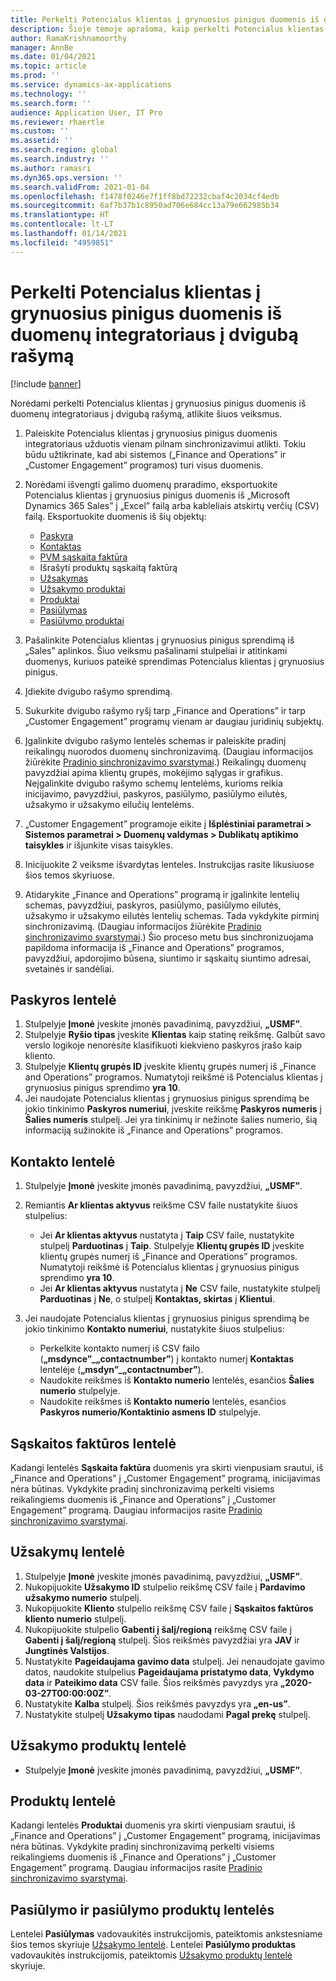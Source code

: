 ```yaml
---
title: Perkelti Potencialus klientas į grynuosius pinigus duomenis iš duomenų integratoriaus į dvigubą rašymą
description: Šioje temoje aprašoma, kaip perkelti Potencialus klientas į grynuosius pinigus duomenis iš duomenų integratoriaus į dvigubą rašymą.
author: RamaKrishnamoorthy
manager: AnnBe
ms.date: 01/04/2021
ms.topic: article
ms.prod: ''
ms.service: dynamics-ax-applications
ms.technology: ''
ms.search.form: ''
audience: Application User, IT Pro
ms.reviewer: rhaertle
ms.custom: ''
ms.assetid: ''
ms.search.region: global
ms.search.industry: ''
ms.author: ramasri
ms.dyn365.ops.version: ''
ms.search.validFrom: 2021-01-04
ms.openlocfilehash: f1478f0246e7f1ff8bd72232cbaf4c2034cf4edb
ms.sourcegitcommit: 6af7b37b1c8950ad706e684cc13a79e662985b34
ms.translationtype: HT
ms.contentlocale: lt-LT
ms.lasthandoff: 01/14/2021
ms.locfileid: "4959851"
---
```

# <a name="migrate-prospect-to-cash-data-from-data-integrator-to-dual-write"></a>Perkelti Potencialus klientas į grynuosius pinigus duomenis iš duomenų integratoriaus į dvigubą rašymą

[!include [banner](../../includes/banner.md)]

Norėdami perkelti Potencialus klientas į grynuosius pinigus duomenis iš duomenų integratoriaus į dvigubą rašymą, atlikite šiuos veiksmus.

1. Paleiskite Potencialus klientas į grynuosius pinigus duomenis integratoriaus užduotis vienam pilnam sinchronizavimui atlikti. Tokiu būdu užtikrinate, kad abi sistemos („Finance and Operations” ir „Customer Engagement” programos) turi visus duomenis.
2. Norėdami išvengti galimo duomenų praradimo, eksportuokite Potencialus klientas į grynuosius pinigus duomenis iš „Microsoft Dynamics 365 Sales” į „Excel” failą arba kableliais atskirtų verčių (CSV) failą. Eksportuokite duomenis iš šių objektų:

    - [Paskyra](#account-table)
    - [Kontaktas](#contact-table)
    - [PVM sąskaita faktūra](#invoice-table)
    - Išrašyti produktų sąskaitą faktūrą
    - [Užsakymas](#order-table)
    - [Užsakymo produktai](#order-products-table)
    - [Produktai](#products-table)
    - [Pasiūlymas](#quote-and-quote-product-tables)
    - [Pasiūlymo produktai](#quote-and-quote-product-tables)

3. Pašalinkite Potencialus klientas į grynuosius pinigus sprendimą iš „Sales” aplinkos. Šiuo veiksmu pašalinami stulpeliai ir atitinkami duomenys, kuriuos pateikė sprendimas Potencialus klientas į grynuosius pinigus.
4. Įdiekite dvigubo rašymo sprendimą.
5. Sukurkite dvigubo rašymo ryšį tarp „Finance and Operations” ir tarp „Customer Engagement” programų vienam ar daugiau juridinių subjektų.
6. Įgalinkite dvigubo rašymo lentelės schemas ir paleiskite pradinį reikalingų nuorodos duomenų sinchronizavimą. (Daugiau informacijos žiūrėkite [Pradinio sinchronizavimo svarstymai](initial-sync-guidance.md).) Reikalingų duomenų pavyzdžiai apima klientų grupės, mokėjimo sąlygas ir grafikus. Neįgalinkite dvigubo rašymo schemų lentelėms, kurioms reikia inicijavimo, pavyzdžiui, paskyros, pasiūlymo, pasiūlymo eilutės, užsakymo ir užsakymo eilučių lentelėms.
7. „Customer Engagement” programoje eikite į **Išplėstiniai parametrai \> Sistemos parametrai \> Duomenų valdymas \> Dublikatų aptikimo taisykles** ir išjunkite visas taisykles.
8. Inicijuokite 2 veiksme išvardytas lenteles. Instrukcijas rasite likusiuose šios temos skyriuose.
9. Atidarykite „Finance and Operations” programą ir įgalinkite lentelių schemas, pavyzdžiui, paskyros, pasiūlymo, pasiūlymo eilutės, užsakymo ir užsakymo eilutės lentelių schemas. Tada vykdykite pirminį sinchronizavimą. (Daugiau informacijos žiūrėkite [Pradinio sinchronizavimo svarstymai](initial-sync-guidance.md).) Šio proceso metu bus sinchronizuojama papildoma informacija iš „Finance and Operations” programos, pavyzdžiui, apdorojimo būsena, siuntimo ir sąskaitų siuntimo adresai, svetainės ir sandėliai.

## <a name="account-table"></a>Paskyros lentelė

1. Stulpelyje **Įmonė** įveskite įmonės pavadinimą, pavyzdžiui, **„USMF”**.
2. Stulpelyje **Ryšio tipas** įveskite **Klientas** kaip statinę reikšmę. Galbūt savo verslo logikoje nenorėsite klasifikuoti kiekvieno paskyros įrašo kaip kliento.
3. Stulpelyje **Klientų grupės ID** įveskite klientų grupės numerį iš „Finance and Operations” programos. Numatytoji reikšmė iš Potencialus klientas į grynuosius pinigus sprendimo **yra 10**.
4. Jei naudojate Potencialus klientas į grynuosius pinigus sprendimą be jokio tinkinimo **Paskyros numeriui**, įveskite reikšmę **Paskyros numeris** į **Šalies numeris** stulpelį. Jei yra tinkinimų ir nežinote šalies numerio, šią informaciją sužinokite iš „Finance and Operations” programos.

## <a name="contact-table"></a>Kontakto lentelė

1. Stulpelyje **Įmonė** įveskite įmonės pavadinimą, pavyzdžiui, **„USMF”**.
2. Remiantis **Ar klientas aktyvus** reikšme CSV faile nustatykite šiuos stulpelius:

    - Jei **Ar klientas aktyvus** nustatyta į **Taip** CSV faile, nustatykite stulpelį **Parduotinas** į **Taip**. Stulpelyje **Klientų grupės ID** įveskite klientų grupės numerį iš „Finance and Operations” programos. Numatytoji reikšmė iš Potencialus klientas į grynuosius pinigus sprendimo **yra 10**.
    - Jei **Ar klientas aktyvus** nustatyta į **Ne** CSV faile, nustatykite stulpelį **Parduotinas** į **Ne**, o stulpelį **Kontaktas, skirtas** į **Klientui**.

3. Jei naudojate Potencialus klientas į grynuosius pinigus sprendimą be jokio tinkinimo **Kontakto numeriui**, nustatykite šiuos stulpelius:

    - Perkelkite kontakto numerį iš CSV failo (**„msdynce”\_„contactnumber”**) į kontakto numerį **Kontaktas** lentelėje (**„msdyn”\_„contactnumber”**).
    - Naudokite reikšmes iš **Kontakto numerio** lentelės, esančios **Šalies numerio** stulpelyje.
    - Naudokite reikšmes iš **Kontakto numerio** lentelės, esančios **Paskyros numerio/Kontaktinio asmens ID** stulpelyje.

## <a name="invoice-table"></a>Sąskaitos faktūros lentelė

Kadangi lentelės **Sąskaita faktūra** duomenis yra skirti vienpusiam srautui, iš „Finance and Operations” į „Customer Engagement” programą, inicijavimas nėra būtinas. Vykdykite pradinį sinchronizavimą perkelti visiems reikalingiems duomenis iš „Finance and Operations” į „Customer Engagement” programą. Daugiau informacijos rasite [Pradinio sinchronizavimo svarstymai](initial-sync-guidance.md).

## <a name="order-table"></a>Užsakymų lentelė

1. Stulpelyje **Įmonė** įveskite įmonės pavadinimą, pavyzdžiui, **„USMF”**.
2. Nukopijuokite **Užsakymo ID** stulpelio reikšmę CSV faile į **Pardavimo užsakymo numerio** stulpelį.
3. Nukopijuokite **Kliento** stulpelio reikšmę CSV faile į **Sąskaitos faktūros kliento numerio** stulpelį.
4. Nukopijuokite stulpelio **Gabenti į šalį/regioną** reikšmę CSV faile į **Gabenti į šalį/regioną** stulpelį. Šios reikšmės pavyzdžiai yra **JAV** ir **Jungtinės Valstijos**.
5. Nustatykite **Pageidaujama gavimo data** stulpelį. Jei nenaudojate gavimo datos, naudokite stulpelius **Pageidaujama pristatymo data**, **Vykdymo data** ir **Pateikimo data** CSV faile. Šios reikšmės pavyzdys yra **„2020-03-27T00:00:00Z”**.
6. Nustatykite **Kalba** stulpelį. Šios reikšmės pavyzdys yra **„en-us”**.
7. Nustatykite stulpelį **Užsakymo tipas** naudodami **Pagal prekę** stulpelį.

## <a name="order-products-table"></a>Užsakymo produktų lentelė

- Stulpelyje **Įmonė** įveskite įmonės pavadinimą, pavyzdžiui, **„USMF”**.

## <a name="products-table"></a>Produktų lentelė

Kadangi lentelės **Produktai** duomenis yra skirti vienpusiam srautui, iš „Finance and Operations” į „Customer Engagement” programą, inicijavimas nėra būtinas. Vykdykite pradinį sinchronizavimą perkelti visiems reikalingiems duomenis iš „Finance and Operations” į „Customer Engagement” programą. Daugiau informacijos rasite [Pradinio sinchronizavimo svarstymai](initial-sync-guidance.md).

## <a name="quote-and-quote-product-tables"></a>Pasiūlymo ir pasiūlymo produktų lentelės

Lentelei **Pasiūlymas** vadovaukitės instrukcijomis, pateiktomis ankstesniame šios temos skyriuje [Užsakymo lentelė](#order-table). Lentelei **Pasiūlymo produktas** vadovaukitės instrukcijomis, pateiktomis [Užsakymo produktų lentelė](#order-products-table) skyriuje.
